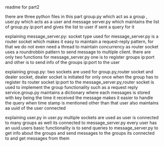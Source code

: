 readme for part2

there are three python files in this part group.py which act as a group , user.py which acts as a user and message server.py which maintains the list of group.py ip:port and gives the list to user if sent a query for it

explaining message_server.py:
socket type used for message_server.py is a router socket which makes it easy to maintain a request-reply pattern, for that we do not even need a thread to maintain concurrency as router socket uses a roundrobbin pattern to send message to multiple client.
there are only two functions for message_server.py one is to register groups ip:port  and other is to send info of the groups ip:port to the user


explaining group.py:
two sockets are used for group.py,router socket and dealer socket, dealer socket is initiated for only once when the group has to register its router socket ip:port to the message_server.py,router socket is used to implement the group functionality such as a request reply service.group.py maintains a dictionary where each messages is stored with key being the time it received the message
makes it easier to handle the query when time stamp is mentioned other than that user also maintains aa uuid of the user connected 


explaining user.py 
in user.py multiple sockets are used as user is connected to many groups as well its connected to message_server.py every user has an uuid.users basic functionality is to send queries to message_server.py to get info about the groups and send messages to the groups its connected to and get messages from them


